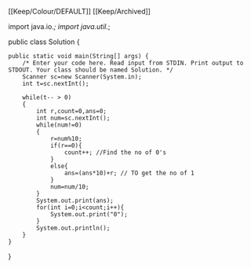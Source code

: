 [[Keep/Colour/DEFAULT]] [[Keep/Archived]] 

import java.io.*;
import java.util.*;

public class Solution {

    public static void main(String[] args) {
        /* Enter your code here. Read input from STDIN. Print output to STDOUT. Your class should be named Solution. */
        Scanner sc=new Scanner(System.in);
        int t=sc.nextInt();
        
        while(t-- > 0)
        {
            int r,count=0,ans=0;
            int num=sc.nextInt();
            while(num!=0)
            {
                r=num%10;
                if(r==0){
                    count++; //Find the no of 0's
                }
                else{
                    ans=(ans*10)+r; // TO get the no of 1
                }
                num=num/10;
            }
            System.out.print(ans);
            for(int i=0;i<count;i++){
                System.out.print("0");
            }
            System.out.println();
        }
    }
}

